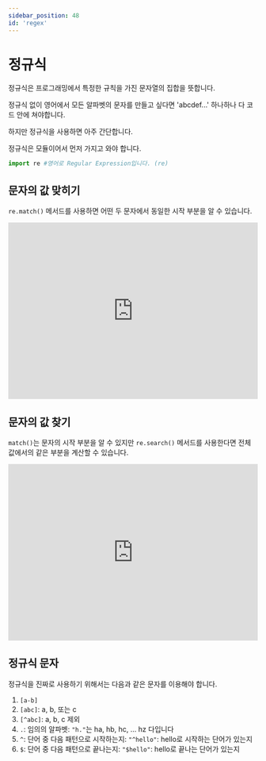 ```yaml
---
sidebar_position: 48
id: 'regex'
---
```


# 정규식

정규식은 프로그래밍에서 특정한 규칙을 가진 문자열의 집합을 뜻합니다.

정규식 없이 영어에서 모든 알파벳의 문자를 만들고 싶다면 'abcdef...' 하나하나 다 코드 안에 쳐야합니다.

하지만 정규식을 사용하면 아주 간단합니다.

정규식은 모듈이어서 먼저 가지고 와야 합니다.

```python
import re #영어로 Regular Expression입니다. (re)
```

## 문자의 값 맞히기

`re.match()` 메서드를 사용하면 어떤 두 문자에서 동일한 시작 부분을 알 수 있습니다.

<iframe src="https://trinket.io/embed/python3/6b78aaf023" width="100%" height="356" frameborder="0" marginwidth="0" marginheight="0" allowfullscreen></iframe>

## 문자의 값 찾기

`match()`는 문자의 시작 부분을 알 수 있지만 `re.search()` 메서드를 사용한다면 전체 값에서의 같은 부분을 계산할 수 있습니다.

<iframe src="https://trinket.io/embed/python3/6d2e182407" width="100%" height="356" frameborder="0" marginwidth="0" marginheight="0" allowfullscreen></iframe>

## 정규식 문자

정규식을 진짜로 사용하기 위해서는 다음과 같은 문자를 이용해야 합니다.

1. `[a-b]`
2. `[abc]`: a, b, 또는 c
3. `[^abc]`: a, b, c 제외
4. `.`: 임의의 알파벳: `"h."`는 ha, hb, hc, ... hz 다입니다
5. `^`: 단어 중 다음 패턴으로 시작하는지: `"^hello"`: hello로 시작하는 단어가 있는지
6. `$`: 단어 중 다음 패턴으로 끝나는지: `"$hello"`: hello로 끝나는 단어가 있는지
